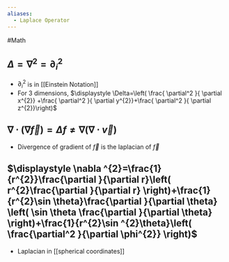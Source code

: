 ```yaml
---
aliases:
  - Laplace Operator
---
```

#Math 
## $\displaystyle \Delta=\nabla ^{2}=\partial_{i}^{2}$
* $\displaystyle \partial_{i}^{2}$ is in [[Einstein Notation]]
* For 3 dimensions, $\displaystyle \Delta=\left( \frac{ \partial^2 }{ \partial x^{2}} +\frac{ \partial^2 }{ \partial y^{2}}+\frac{ \partial^2 }{ \partial z^{2}}\right)$
## $\displaystyle \nabla\cdot(\nabla \vec{f})=\Delta f \neq \nabla(\nabla\cdot \vec{v})$
* Divergence of gradient of $\displaystyle \vec{f}$ is the laplacian of $\displaystyle \vec{f}$
## $\displaystyle \nabla ^{2}=\frac{1}{r^{2}}\frac{\partial  }{\partial r}\left( r^{2}\frac{\partial  }{\partial r}  \right)+\frac{1}{r^{2}\sin \theta}\frac{\partial  }{\partial \theta} \left( \sin \theta \frac{\partial  }{\partial \theta}  \right)+\frac{1}{r^{2}\sin ^{2}\theta}\left( \frac{\partial^2 }{\partial \phi^{2}}  \right)$
* Laplacian in [[spherical coordinates]]